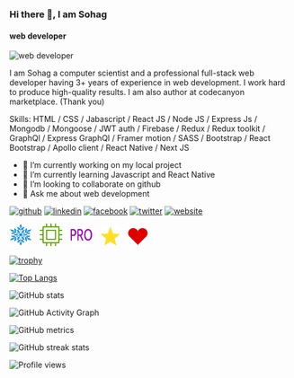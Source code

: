 ### Hi there 👋, I am Sohag
#### web developer
![web developer](https://media-exp1.licdn.com/dms/image/C5616AQFtys5AqG87Kg/profile-displaybackgroundimage-shrink_350_1400/0/1659761559612?e=1674086400&v=beta&t=uWAjdviMb6PTOlEQ7R7OmO9Q5oC8lgolDeSEG1R7NqA)

I am Sohag a computer scientist and a professional full-stack web developer having 3+ years of experience in web development. I work hard to produce high-quality results. I am also author at codecanyon marketplace.
 (Thank you)

Skills: HTML / CSS / Jabascript / React JS / Node JS / Express Js / Mongodb / Mongoose / JWT auth / Firebase / Redux / Redux toolkit / GraphQl / Express GraphQl / Framer motion / SASS / Bootstrap / React Bootstrap / Apollo client / React Native / Next JS

- 🔭 I’m currently working on my local project 
- 🌱 I’m currently learning Javascript and React Native 
- 👯 I’m looking to collaborate on github 
- 💬 Ask me about web development 


[<img src='https://cdn.jsdelivr.net/npm/simple-icons@3.0.1/icons/github.svg' alt='github' height='40'>](https://github.com/mdsohag1)  [<img src='https://cdn.jsdelivr.net/npm/simple-icons@3.0.1/icons/linkedin.svg' alt='linkedin' height='40'>](https://www.linkedin.com/in/mdsohag1/)  [<img src='https://cdn.jsdelivr.net/npm/simple-icons@3.0.1/icons/facebook.svg' alt='facebook' height='40'>](https://www.facebook.com/https://www.facebook.com/profile.php?id=100056899549342)  [<img src='https://cdn.jsdelivr.net/npm/simple-icons@3.0.1/icons/twitter.svg' alt='twitter' height='40'>](https://twitter.com/MdSohag09)  [<img src='https://cdn.jsdelivr.net/npm/simple-icons@3.0.1/icons/icloud.svg' alt='website' height='40'>](https://mdsohag.netlify.app/)  

<a href='https://archiveprogram.github.com/'><img src='https://raw.githubusercontent.com/acervenky/animated-github-badges/master/assets/acbadge.gif' width='40' height='40'></a> <a href='https://docs.github.com/en/developers'><img src='https://raw.githubusercontent.com/acervenky/animated-github-badges/master/assets/devbadge.gif' width='40' height='40'></a> <a href='https://github.com/pricing'><img src='https://raw.githubusercontent.com/acervenky/animated-github-badges/master/assets/pro.gif' width='40' height='40'></a> <a href='https://stars.github.com/'><img src='https://raw.githubusercontent.com/acervenky/animated-github-badges/master/assets/starbadge.gif' width='35' height='35'></a> <a href='https://docs.github.com/en/github/supporting-the-open-source-community-with-github-sponsors'><img src='https://raw.githubusercontent.com/acervenky/animated-github-badges/master/assets/sponsorbadge.gif' width='35' height='35'></a> 

[![trophy](https://github-profile-trophy.vercel.app/?username=mdsohag1)](https://github.com/ryo-ma/github-profile-trophy)

[![Top Langs](https://github-readme-stats.vercel.app/api/top-langs/?username=mdsohag1)](https://github.com/anuraghazra/github-readme-stats)

![GitHub stats](https://github-readme-stats.vercel.app/api?username=mdsohag1&show_icons=true&count_private=true)  

![GitHub Activity Graph](https://activity-graph.herokuapp.com/graph?username=mdsohag1)  

![GitHub metrics](https://metrics.lecoq.io/mdsohag1)  

![GitHub streak stats](https://github-readme-streak-stats.herokuapp.com/?user=mdsohag1)  

![Profile views](https://gpvc.arturio.dev/mdsohag1)  
